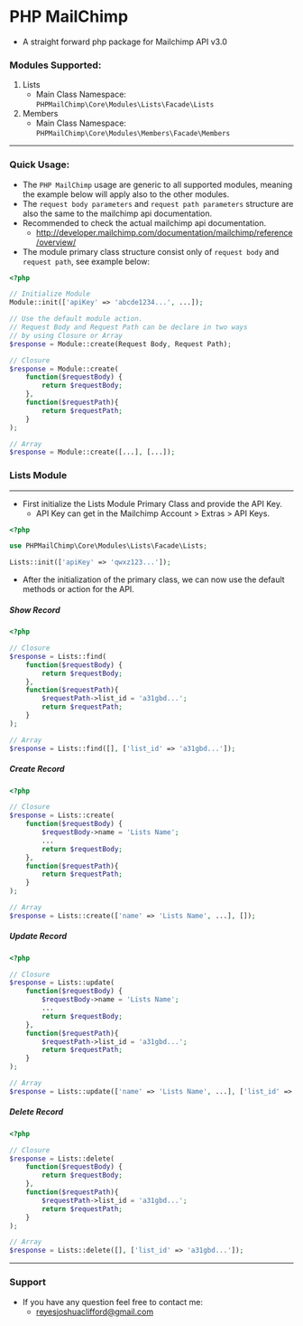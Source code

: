 
# PHP MailChimp
- A straight forward php package for Mailchimp API v3.0

### Modules Supported:
1. Lists
    - Main Class Namespace: ```PHPMailChimp\Core\Modules\Lists\Facade\Lists```
2. Members
    - Main Class Namespace: ```PHPMailChimp\Core\Modules\Members\Facade\Members```
---
### Quick Usage:
- The ```PHP MailChimp``` usage are generic to all supported modules, meaning the example below will apply also to the other modules.
- The ```request body parameters``` and ```request path parameters```  structure are also the same to the mailchimp api documentation.
- Recommended to check the actual mailchimp api documentation.
    - http://developer.mailchimp.com/documentation/mailchimp/reference/overview/
- The module primary class structure consist only of ```request body``` and ```request path```, see example below:
```php
<?php

// Initialize Module
Module::init(['apiKey' => 'abcde1234...', ...]);

// Use the default module action.
// Request Body and Request Path can be declare in two ways
// by using Closure or Array
$response = Module::create(Request Body, Request Path);

// Closure
$response = Module::create(
    function($requestBody) {
        return $requestBody;
    }, 
    function($requestPath){
        return $requestPath;
    }
);

// Array
$response = Module::create([...], [...]);

```

### Lists Module
---
- First initialize the Lists Module Primary Class and provide the API Key.
    - API Key can get in the Mailchimp Account > Extras > API Keys.
```php
<?php

use PHPMailChimp\Core\Modules\Lists\Facade\Lists;

Lists::init(['apiKey' => 'qwxz123...']);

```
- After the initialization of the primary class, we can now use the default methods or action for the API.

##### Show Record
```php
<?php

// Closure
$response = Lists::find(
    function($requestBody) {
        return $requestBody;
    }, 
    function($requestPath){
        $requestPath->list_id = 'a31gbd...';
        return $requestPath;
    }
);

// Array
$response = Lists::find([], ['list_id' => 'a31gbd...']);

```
##### Create Record
```php
<?php

// Closure
$response = Lists::create(
    function($requestBody) {
        $requestBody->name = 'Lists Name';
        ...
        return $requestBody;
    }, 
    function($requestPath){
        return $requestPath;
    }
);

// Array
$response = Lists::create(['name' => 'Lists Name', ...], []);

```
##### Update Record
```php
<?php

// Closure
$response = Lists::update(
    function($requestBody) {
        $requestBody->name = 'Lists Name';
        ...
        return $requestBody;
    }, 
    function($requestPath){
        $requestPath->list_id = 'a31gbd...';
        return $requestPath;
    }
);

// Array
$response = Lists::update(['name' => 'Lists Name', ...], ['list_id' => 'a31gbd...']);

```
##### Delete Record
```php
<?php

// Closure
$response = Lists::delete(
    function($requestBody) {
        return $requestBody;
    }, 
    function($requestPath){
        $requestPath->list_id = 'a31gbd...';
        return $requestPath;
    }
);

// Array
$response = Lists::delete([], ['list_id' => 'a31gbd...']);

```
---
### Support
- If you have any question feel free to contact me:
    - reyesjoshuaclifford@gmail.com
<!--stackedit_data:
eyJoaXN0b3J5IjpbLTExMTgzMjcwNjVdfQ==
-->